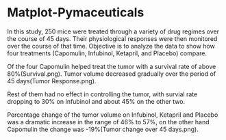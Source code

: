 # Matplot-Pymaceuticals

In this study, 250 mice were treated through a variety of drug regimes over the course of 45 days. Their physiological responses were then monitored over the course of that time. Objective is to analyze the data to show how four treatments (Capomulin, Infubinol, Ketapril, and Placebo) compare.

Of the four Capomulin helped treat the tumor with a survival rate of above 80%(Survival.png). Tumor volume decreased gradually over the period of 45 days(Tumor Response.png).

Rest of them had no effect in controlling the tumor, with survial rate dropping to 30% on Infubinol and about 45% on the other two.

Percentage change of the tumor volume on Infubinol, Ketapril and Placebo was a dramatic increase in the range of 46% to 57%, on the other hand Capomulin the change was -19%(Tumor change over 45 days.png).
